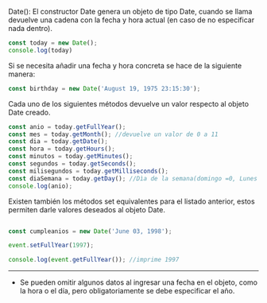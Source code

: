 Date(): El constructor Date genera un objeto de tipo Date, cuando se llama devuelve una cadena con la fecha y hora actual (en caso de no especificar nada dentro).

```javascript
const today = new Date();
console.log(today)
```

Si se necesita añadir una fecha y hora concreta se hace de la siguiente manera:

```javascript
const birthday = new Date('August 19, 1975 23:15:30');
```

Cada uno de los siguientes métodos devuelve un valor respecto al objeto Date creado. 

```javascript
const anio = today.getFullYear();
const mes = today.getMonth(); //devuelve un valor de 0 a 11
const dia = today.getDate();
const hora = today.getHours();
const minutos = today.getMinutes();
const segundos = today.getSeconds();
const milisegundos = today.getMilliseconds();
const diaSemana = today.getDay(); //Dìa de la semana(domingo =0, Lunes = 1)
console.log(anio);

```

Existen también los métodos set equivalentes para el listado anterior, estos permiten darle valores deseados al objeto Date.

```javascript

const cumpleanios = new Date('June 03, 1998');

event.setFullYear(1997);

console.log(event.getFullYear()); //imprime 1997
```

------

- Se pueden omitir algunos datos al ingresar una fecha en el objeto, como la hora o el día, pero obligatoriamente se debe especificar el año.

